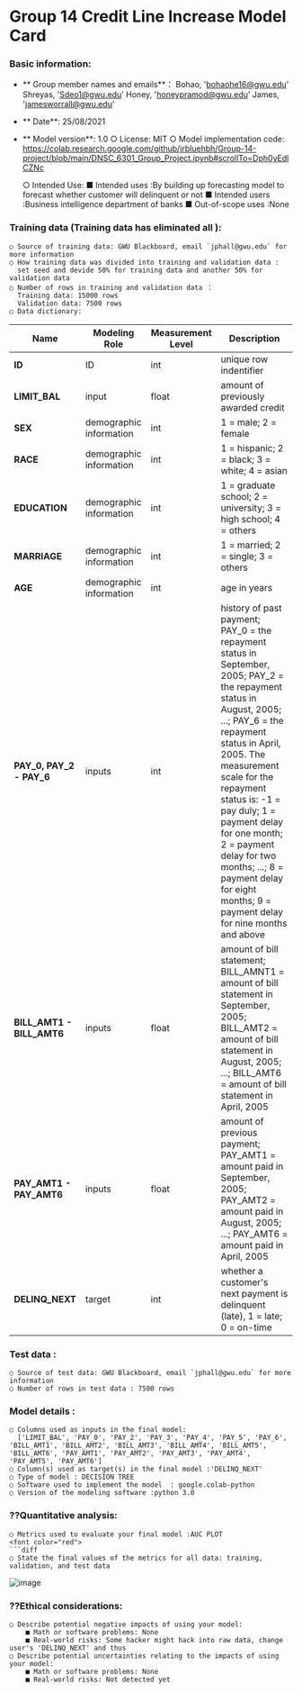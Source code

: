 # Group 14 Credit Line Increase Model Card
### Basic information:

* **  Group member names and emails**：
      Bohao,     'bohaohe16@gwu.edu'
      Shreyas,   'Sdeo1@gwu.edu'
      Honey,     'honeypramod@gwu.edu'
      James,     'jamesworrall@gwu.edu'
      
* **    Date**: 25/08/2021
* ** Model version**: 1.0
    ○ License: MIT
    ○ Model implementation code: https://colab.research.google.com/github/jrbluehbh/Group-14-project/blob/main/DNSC_6301_Group_Project.ipynb#scrollTo=Dph0yEdlCZNc
    
    ○ Intended Use: 
        ■ Intended uses :By building up forecasting model to forecast whether customer will delinquent or not 
        ■ Intended users :Business intelligence department of banks
        ■ Out-of-scope uses :None
        
### Training data (Training data has eliminated all ):

    ○ Source of training data: GWU Blackboard, email `jphall@gwu.edu` for more information
    ○ How training data was divided into training and validation data : 
      set seed and devide 50% for training data and another 50% for validation data
    ○ Number of rows in training and validation data ：
      Training data: 15000 rows 
      Validation data: 7500 rows 
    ○ Data dictionary:
    
| Name | Modeling Role | Measurement Level| Description|
| ---- | ------------- | ---------------- | ---------- |
|**ID**| ID | int | unique row indentifier |
| **LIMIT_BAL** | input | float | amount of previously awarded credit |
| **SEX** | demographic information | int | 1 = male; 2 = female
| **RACE** | demographic information | int | 1 = hispanic; 2 = black; 3 = white; 4 = asian |
| **EDUCATION** | demographic information | int | 1 = graduate school; 2 = university; 3 = high school; 4 = others |
| **MARRIAGE** | demographic information | int | 1 = married; 2 = single; 3 = others |
| **AGE** | demographic information | int | age in years |
| **PAY_0, PAY_2 - PAY_6** | inputs | int | history of past payment; PAY_0 = the repayment status in September, 2005; PAY_2 = the repayment status in August, 2005; ...; PAY_6 = the repayment status in April, 2005. The measurement scale for the repayment status is: -1 = pay duly; 1 = payment delay for one month; 2 = payment delay for two months; ...; 8 = payment delay for eight months; 9 = payment delay for nine months and above |
| **BILL_AMT1 - BILL_AMT6** | inputs | float | amount of bill statement; BILL_AMNT1 = amount of bill statement in September, 2005; BILL_AMT2 = amount of bill statement in August, 2005; ...; BILL_AMT6 = amount of bill statement in April, 2005 |
| **PAY_AMT1 - PAY_AMT6** | inputs | float | amount of previous payment; PAY_AMT1 = amount paid in September, 2005; PAY_AMT2 = amount paid in August, 2005; ...; PAY_AMT6 = amount paid in April, 2005 |
| **DELINQ_NEXT**| target | int | whether a customer's next payment is delinquent (late), 1 = late; 0 = on-time |

        
### Test data :

    ○ Source of test data: GWU Blackboard, email `jphall@gwu.edu` for more information
    ○ Number of rows in test data : 7500 rows
    
### Model details : 

    ○ Columns used as inputs in the final model:
      ['LIMIT_BAL', 'PAY_0', 'PAY_2', 'PAY_3', 'PAY_4', 'PAY_5', 'PAY_6', 'BILL_AMT1', 'BILL_AMT2', 'BILL_AMT3', 'BILL_AMT4', 'BILL_AMT5', 'BILL_AMT6', 'PAY_AMT1', 'PAY_AMT2', 'PAY_AMT3', 'PAY_AMT4', 'PAY_AMT5', 'PAY_AMT6']
    ○ Column(s) used as target(s) in the final model :'DELINQ_NEXT'
    ○ Type of model : DECISION TREE
    ○ Software used to implement the model  : google.colab-python
    ○ Version of the modeling software :python 3.0
    
### ??Quantitative analysis:

    ○ Metrics used to evaluate your final model :AUC PLOT
    <font color="red"> 
    ```diff
    ○ State the final values of the metrics for all data: training, validation, and test data 

![image](https://user-images.githubusercontent.com/89275341/130871845-cf31bfb1-5b26-47d1-999b-b1cb9a504b53.png)

### ??Ethical considerations:

    ○ Describe potential negative impacts of using your model: 
        ■ Math or software problems: None
        ■ Real-world risks: Some hacker might hack into raw data, change user's 'DELINQ_NEXT' and thus 
    ○ Describe potential uncertainties relating to the impacts of using your model: 
        ■ Math or software problems: None
        ■ Real-world risks: Not detected yet
